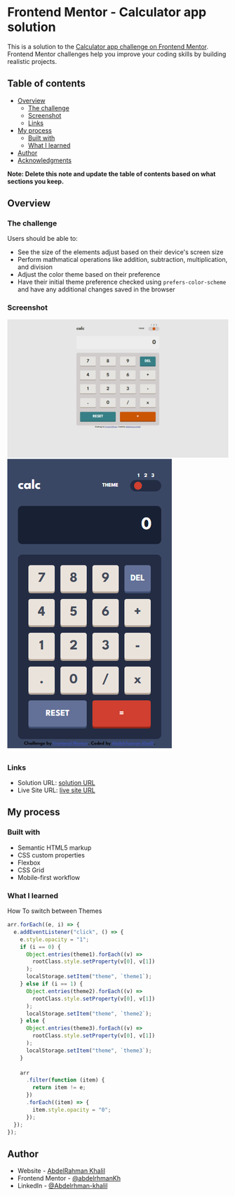 # Frontend Mentor - Calculator app solution

This is a solution to the [Calculator app challenge on Frontend Mentor](https://www.frontendmentor.io/challenges/calculator-app-9lteq5N29). Frontend Mentor challenges help you improve your coding skills by building realistic projects.

## Table of contents

- [Overview](#overview)
  - [The challenge](#the-challenge)
  - [Screenshot](#screenshot)
  - [Links](#links)
- [My process](#my-process)
  - [Built with](#built-with)
  - [What I learned](#what-i-learned)
- [Author](#author)
- [Acknowledgments](#acknowledgments)

**Note: Delete this note and update the table of contents based on what sections you keep.**

## Overview

### The challenge

Users should be able to:

- See the size of the elements adjust based on their device's screen size
- Perform mathmatical operations like addition, subtraction, multiplication, and division
- Adjust the color theme based on their preference
- Have their initial theme preference checked using `prefers-color-scheme` and have any additional changes saved in the browser

### Screenshot

![](./design/screenshot-desk.png)
![](./design/screenshot-mob.png)

### Links

- Solution URL: [solution URL](https://github.com/abdelrhmanKh/calculator-app-main)
- Live Site URL: [live site URL](https://abdelrhmankh.github.io/calculator-app-main/)

## My process

### Built with

- Semantic HTML5 markup
- CSS custom properties
- Flexbox
- CSS Grid
- Mobile-first workflow

### What I learned

How To switch between Themes

```js
arr.forEach((e, i) => {
  e.addEventListener("click", () => {
    e.style.opacity = "1";
    if (i == 0) {
      Object.entries(theme1).forEach((v) =>
        rootClass.style.setProperty(v[0], v[1])
      );
      localStorage.setItem("theme", `theme1`);
    } else if (i == 1) {
      Object.entries(theme2).forEach((v) =>
        rootClass.style.setProperty(v[0], v[1])
      );
      localStorage.setItem("theme", `theme2`);
    } else {
      Object.entries(theme3).forEach((v) =>
        rootClass.style.setProperty(v[0], v[1])
      );
      localStorage.setItem("theme", `theme3`);
    }

    arr
      .filter(function (item) {
        return item != e;
      })
      .forEach((item) => {
        item.style.opacity = "0";
      });
  });
});
```

## Author

- Website - [AbdelRahman Khalil](https://abdelrhmankh.github.io/abdelrhmankhalil/)
- Frontend Mentor - [@abdelrhmanKh](https://www.frontendmentor.io/profile/abdelrhmanKh)
- LinkedIn - [@Abdelrhman-khalil](https://www.linkedin.com/in/abdelrhman-khalil-ali-9716a0188/)
